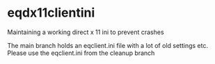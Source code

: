 # eqdx11clientini
Maintaining a working direct x 11 ini to prevent crashes

The main branch holds an eqclient.ini file with a lot of old settings etc.
Please use the eqclient.ini from the cleanup branch
